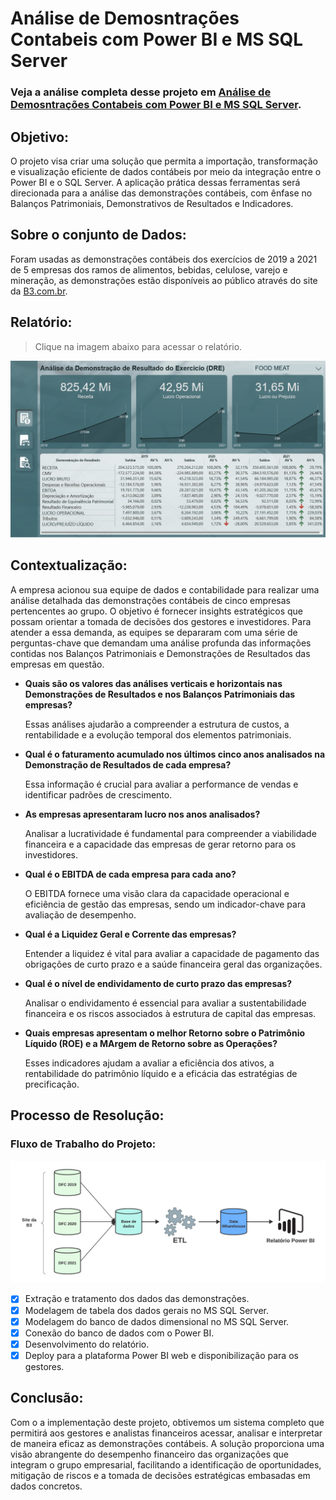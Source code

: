 # Análise de Demosntrações Contabeis com Power BI e MS SQL Server

### Veja a análise completa desse projeto em [Análise de Demosntrações Contabeis com Power BI e MS SQL Server](https://sites.google.com/view/portflio-wiliams-alves/in%C3%ADcio/dfc-com-power-bi?authuser=0).

## Objetivo:
O projeto visa criar uma solução que permita a importação, transformação e visualização eficiente de dados contábeis por meio da integração entre o Power BI e o SQL Server. A aplicação prática dessas ferramentas será direcionada para a análise das demonstrações contábeis, com ênfase no Balanços Patrimoniais, Demonstrativos de Resultados e Indicadores.

## Sobre o conjunto de Dados:
Foram usadas as demonstrações contábeis dos exercícios de 2019 a 2021 de 5 empresas dos ramos de alimentos, bebidas, celulose, varejo e mineração, as demonstrações estão disponíveis ao público através do site da [B3.com.br](https://www.b3.com.br/pt_br/).

## Relatório:
>Clique na imagem abaixo para acessar o relatório.

<a href='https://app.powerbi.com/view?r=eyJrIjoiNmRiNzI3YzItMTNlMi00NGM4LTgyZDQtZTU0NjE3OWFiMjNjIiwidCI6ImMxNDA5NGQwLTA0ZTMtNGM2YS1iMTM0LTg4ZTUxZDMwOWZmYyJ9'>
  <img src='./img/dre.png' width=700>
</a>

## Contextualização:

A empresa acionou sua equipe de dados e contabilidade para realizar uma análise detalhada das demonstrações contábeis de cinco empresas pertencentes ao grupo. O objetivo é fornecer insights estratégicos que possam orientar a tomada de decisões dos gestores e investidores. Para atender a essa demanda, as equipes se depararam com uma série de perguntas-chave que demandam uma análise profunda das informações contidas nos Balanços Patrimoniais e Demonstrações de Resultados das empresas em questão.

- **Quais são os valores das análises verticais e horizontais nas Demonstrações de Resultados e nos Balanços Patrimoniais das empresas?**
  <p>Essas análises ajudarão a compreender a estrutura de custos, a rentabilidade e a evolução temporal dos elementos patrimoniais.</p>

- **Qual é o faturamento acumulado nos últimos cinco anos analisados na Demonstração de Resultados de cada empresa?**
  <p>Essa informação é crucial para avaliar a performance de vendas e identificar padrões de crescimento.</p>

- **As empresas apresentaram lucro nos anos analisados?**
  <p>Analisar a lucratividade é fundamental para compreender a viabilidade financeira e a capacidade das empresas de gerar retorno para os investidores.</p>

- **Qual é o EBITDA de cada empresa para cada ano?**
  <p>O EBITDA fornece uma visão clara da capacidade operacional e eficiência de gestão das empresas, sendo um indicador-chave para avaliação de desempenho.</p>

- **Qual é a Liquidez Geral e Corrente das empresas?**
  <p>Entender a liquidez é vital para avaliar a capacidade de pagamento das obrigações de curto prazo e a saúde financeira geral das organizações.</p>

- **Qual é o nível de endividamento de curto prazo das empresas?**
  <p>Analisar o endividamento é essencial para avaliar a sustentabilidade financeira e os riscos associados à estrutura de capital das empresas.</p>

- **Quais empresas apresentam o melhor Retorno sobre o Patrimônio Líquido (ROE) e a MArgem de Retorno sobre as Operações?**
  <p>Esses indicadores ajudam a avaliar a eficiência dos ativos, a rentabilidade do patrimônio líquido e a eficácia das estratégias de precificação.</p>

## Processo de Resolução:

### Fluxo de Trabalho do Projeto:

<img src='./img/workflow-ETL.png' width=700>

- [X] Extração e tratamento dos dados das demonstrações.
- [X] Modelagem de tabela dos dados gerais no MS SQL Server.
- [X] Modelagem do banco de dados dimensional no MS SQL Server.
- [X] Conexão do banco de dados com o Power BI.
- [X] Desenvolvimento do relatório.
- [X] Deploy para a plataforma Power BI web e disponibilização para os gestores.

## Conclusão:
Com o a implementação deste projeto, obtivemos um sistema completo que permitirá aos gestores e analistas financeiros acessar, analisar e interpretar de maneira eficaz as demonstrações contábeis. A solução proporciona uma visão abrangente do desempenho financeiro das organizações que integram o grupo empresarial, facilitando a identificação de oportunidades, mitigação de riscos e a tomada de decisões estratégicas embasadas em dados concretos.

